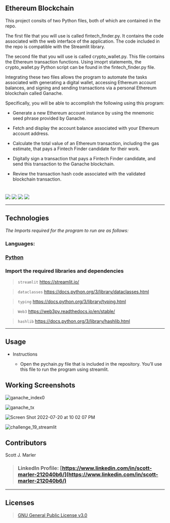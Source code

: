 

## Ethereum Blockchain


 


This project consits of two Python files, both of which are contained in the repo.

The first file that you will use is called fintech_finder.py. It contains the code associated with the web interface of the application. The code included in the repo is compatible with the Streamlit library. 

The second file that you will use is called crypto_wallet.py. This file contains the Ethereum transaction functions. Using imoprt statements, the crypto_wallet.py Python script can be found in the fintech_finder.py file.

Integrating these two files allows the program to automate the tasks associated with generating a digital wallet, accessing Ethereum account balances, and signing and sending transactions via a personal Ethereum blockchain called Ganache.

Specifically, you will be able to accomplish the following using this program:

  * Generate a new Ethereum account instance by using the mnemonic seed phrase provided by Ganache.

  * Fetch and display the account balance associated with your Ethereum account address.

  * Calculate the total value of an Ethereum transaction, including the gas estimate, that pays a Fintech Finder candidate for their work.

  * Digitally sign a transaction that pays a Fintech Finder candidate, and send this transaction to the Ganache blockchain.

  * Review the transaction hash code associated with the validated blockchain transaction.





     

#
[<img src="https://img.shields.io/badge/language-Python-orange.svg?logo=LOGO">](https://www.python.org/)
[<img src="https://img.shields.io/badge/platform-dev-orange.svg?logo=LOGO">](<LINK>)
[<img src="https://img.shields.io/badge/libraries-5-orange.svg?logo=LOGO">](<LINK>)
[<img src="https://img.shields.io/badge/license-GNU General Public License v3.0-blue.svg?logo=LOGO">](COPYING.txt)


---

## Technologies

*The Imports required for the program to run are as follows:*

### Languages:   

### [Python](python.org)

### Import the required libraries and dependencies

>`streamlit`         https://streamlit.io/

>`dataclasses`       https://docs.python.org/3/library/dataclasses.html

>`typing`            https://docs.python.org/3/library/typing.html

>`Web3`              https://web3py.readthedocs.io/en/stable/

>`hashlib`           https://docs.python.org/3/library/hashlib.html




---

## Usage



* Instructions

    * Open the pychain.py file that is included in the repository. You’ll use this file to run the program using streamlit. 

   
  





           


>


## Working Screenshots





![ganache_index0](https://user-images.githubusercontent.com/96508083/180113597-64439ba4-f288-4834-a163-d77a1ccaea4e.png)




![ganache_tx](https://user-images.githubusercontent.com/96508083/180113315-c193f14c-3cad-4520-89cd-129ba970b223.png)



![Screen Shot 2022-07-20 at 10 02 07 PM](https://user-images.githubusercontent.com/96508083/180113696-47fe3ca3-2e3e-41af-b044-baa921d68c91.png)




![challenge_19_streamlit](https://user-images.githubusercontent.com/96508083/180114189-0056e164-5be7-4e94-ad32-262f85e46d56.png)



## Contributors

Scott J. Marler


> ### LinkedIn Profile:     [https://www.linkedin.com/in/scott-marler-212040b6/](https://www.linkedin.com/in/scott-marler-212040b6/)



---

## Licenses

> [GNU General Public License v3.0](COPYING.txt)
